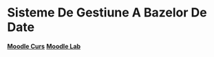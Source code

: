 # Sisteme De Gestiune A Bazelor De Date

**[Moodle Curs](https://moodle.unibuc.ro/course/view.php?id=4680)**
**[Moodle Lab](https://moodle.unibuc.ro/course/view.php?id=4681)**
